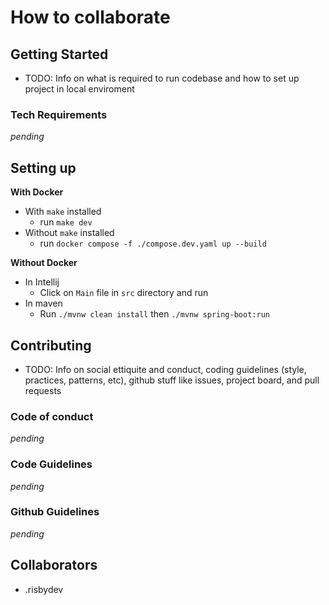 # How to collaborate

## Getting Started
- TODO: Info on what is required to run codebase and how to set up project in local enviroment

### Tech Requirements
_pending_

## Setting up

**With Docker**
- With `make` installed
  - run `make dev`
- Without `make` installed
  - run `docker compose -f ./compose.dev.yaml up --build`

**Without Docker**
- In Intellij
  - Click on `Main` file in `src` directory and run
- In maven
  - Run `./mvnw clean install` then `./mvnw spring-boot:run`

## Contributing
- TODO: Info on social ettiquite and conduct, coding guidelines (style, practices, patterns, etc), github stuff like issues, project board, and pull requests

### Code of conduct
_pending_

### Code Guidelines
_pending_

### Github Guidelines
_pending_

## Collaborators
- .risbydev
